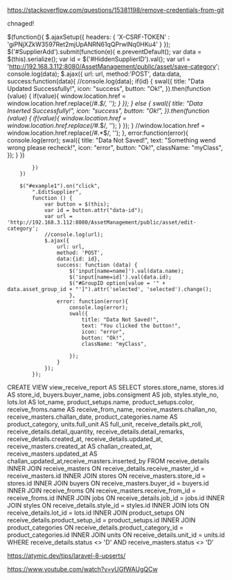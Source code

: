 https://stackoverflow.com/questions/15381198/remove-credentials-from-git

chnaged!


$(function(){
            $.ajaxSetup({
                headers: { 'X-CSRF-TOKEN' : 'giPNjXZkW3597Ret2mjUpANRN61qQPrwlNq0HKu4' }
            });
            $('#SupplierAdd').submit(function(e){
                e.preventDefault();
                var data = $(this).serialize();
                var id = $('#HiddenSupplierID').val();
                var url = 'http://192.168.3.112:8080/AssetManagement/public/asset/save-category';
                console.log(data);
                $.ajax({
                    url: url,
                    method:'POST',
                    data:data,
                    success:function(data){
                        //console.log(data);
                        if(id)
                        {
                            swal({
                                title: "Data Updated Successfully!",
                                icon: "success",
                                button: "Ok!",
                            }).then(function (value) {
                                if(value){
                                    window.location.href = window.location.href.replace(/#.*$/, '');
                                }
                            });
                        }
                        else
                        {
                            swal({
                                title: "Data Inserted Successfully!",
                                icon: "success",
                                button: "Ok!",
                            }).then(function (value) {
                                if(value){
                                    window.location.href = window.location.href.replace(/#.*$/, '');
                                }
                            });
                        }
                        //window.location.href = window.location.href.replace(/#.*$/, '');
                    },
                    error:function(error){
                        console.log(error);
                        swal({
                            title: "Data Not Saved!",
                            text: "Something wend wrong please recheck!",
                            icon: "error",
                            button: "Ok!",
                            className: "myClass",
                        });
                    }
                })

            })
        })

        $("#example1").on("click",
            ".EditSupplier",
            function () {
                var button = $(this);
                var id = button.attr("data-id");
                var url = 'http://192.168.3.112:8080/AssetManagement/public/asset/edit-category';
                //console.log(url);
                $.ajax({
                    url: url,
                    method: 'POST',
                    data:{id: id},
                    success: function (data) {
                        $('input[name=name]').val(data.name);
                        $('input[name=id]').val(data.id);
                        $("#GroupID option[value = '" + data.asset_group_id + "']").attr('selected', 'selected').change();
                        },
                    error: function(error){
                        console.log(error);
                        swal({
                            title: "Data Not Saved!",
                            text: "You clicked the button!",
                            icon: "error",
                            button: "Ok!",
                            className: "myClass",

                        });
                    }
                });
            });






CREATE VIEW view_receive_report AS
SELECT stores.store_name, stores.id AS store_id, buyers.buyer_name, jobs.consigment AS job, styles.style_no, lots.lot AS lot_name,
product_setups.name, product_setups.color, receive_froms.name AS receive_from_name,
receive_masters.challan_no, receive_masters.challan_date, product_categories.name AS product_category, units.full_unit AS full_unit,
receive_details.pkt_roll, receive_details.detail_quantity, receive_details.detail_remarks,
receive_details.created_at, receive_details.updated_at, receive_masters.created_at AS challan_created_at,
receive_masters.updated_at AS challan_updated_at,receive_masters.inserted_by
FROM receive_details
INNER JOIN receive_masters ON receive_details.receive_master_id = receive_masters.id
INNER JOIN stores ON receive_masters.store_id = stores.id
INNER JOIN buyers ON receive_masters.buyer_id = buyers.id
INNER JOIN receive_froms ON receive_masters.receive_from_id = receive_froms.id
INNER JOIN jobs ON receive_details.job_id = jobs.id
INNER JOIN styles ON receive_details.style_id = styles.id
INNER JOIN lots ON receive_details.lot_id = lots.id
INNER JOIN product_setups ON receive_details.product_setup_id = product_setups.id
INNER JOIN product_categories ON receive_details.product_category_id = product_categories.id
INNER JOIN units ON receive_details.unit_id = units.id
WHERE receive_details.status <> 'D' AND receive_masters.status <> 'D'


https://atymic.dev/tips/laravel-8-upserts/


https://www.youtube.com/watch?v=yUGfWAUgQCw